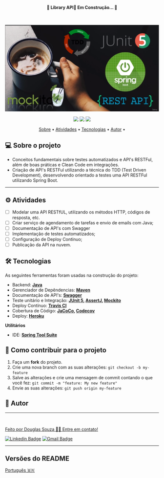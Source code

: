   <h4 align="center"> 
    🚧  Library API🚀 Em Construção... 🚧
  </h4>
  <br>

  <p align="center">
    <img src="src/../library-api/src/main/resources/img/banner.png">
  </p>

  <p align="center">
    <img src="https://img.shields.io/badge/Spring Tool Suite-V4.13.0.RELEASE-green">
    <img src="https://img.shields.io/badge/Java-11-red">
    <img src="https://img.shields.io/badge/Maven-V3.6.3-red">
  </p>

  <p align="center">
     <a href="#-sobre-o-projeto">Sobre</a> •
     <a href="#-atividades">Atividades</a> •
     <a href="#-tecnologias">Tecnologias</a> • 
     <a href="#-autor">Autor</a> • 
  </p>

## 💻 Sobre o projeto

  - Conceitos fundamentais sobre testes automatizados e API's RESTFul, além de boas práticas e Clean Code em integrações.
  - Criação de API's RESTFul utilizando a técnica do TDD (Test Driven Development), desenvolvendo orientado a testes uma API RESTFul utilizando Spring Boot.

---

## ⚙️ Atividades
  
- [ ] Modelar uma API RESTfUL, utilizando os métodos HTTP, códigos de resposta, etc.
- [ ] Criar serviço de agendamento de tarefas e envio de emails com Java;
- [ ] Documentação de API's com Swagger
- [ ] Implementação de testes automatizados;
- [ ] Configuração de Deploy Contínuo;
- [ ] Publicação da API na nuvem.

## 🛠 Tecnologias

As seguintes ferramentas foram usadas na construção do projeto:

- Backend: **[Java](https://openjdk.java.net/install/)**
- Gerenciador de Depêndencias: **[Maven](https://maven.apache.org/download.cgi)**
- Documentação de API's: **[Swagger](https://swagger.io/)**
- Teste unitário e Integração: **[JUnit 5](https://junit.org/junit5/docs/current/user-guide/), [AssertJ](https://joel-costigliola.github.io/assertj/), [Mockito](https://site.mockito.org/)**
- Deploy Contínuo: **[Travis CI](https://travis-ci.org/)**
- Cobertura de Código: **[JaCoCo](https://www.eclemma.org/jacoco/trunk/doc/maven.html), [Codecov](http://about.codecov.io/)**
- Deploy: **[Heroku](https://www.heroku.com/)**

**Utilitários**

-   IDE:  **[Spring Tool Suite](https://spring.io/tools)**

## 💪 Como contribuir para o projeto

1. Faça um **fork** do projeto.
2. Crie uma nova branch com as suas alterações: `git checkout -b my-feature`
3. Salve as alterações e crie uma mensagem de commit contando o que você fez: `git commit -m "feature: My new feature"`
4. Envie as suas alterações: `git push origin my-feature`

## 🦸 Autor
---

<a href="#">
 <img style="border-radius: 50%;" src="https://avatars.githubusercontent.com/u/50157211?s=120&v=4" width="100px;" alt=""/>
 <br />

Feito por Douglas Souza 👋🏽 Entre em contato!

[![Linkedin Badge](https://img.shields.io/badge/-Douglas-blue?style=flat-square&logo=Linkedin&logoColor=white&link=https://www.linkedin.com/in/dagurasujava/)](https://www.linkedin.com/in/dagurasujava/) 
[![Gmail Badge](https://img.shields.io/badge/-contini.ds@gmail.com-c14438?style=flat-square&logo=Gmail&logoColor=white&link=mailto:contini.ds@gmail.com)](mailto:contini.ds@gmail.com)
 
---

##  Versões do README

[Português 🇧🇷](./README.md) 